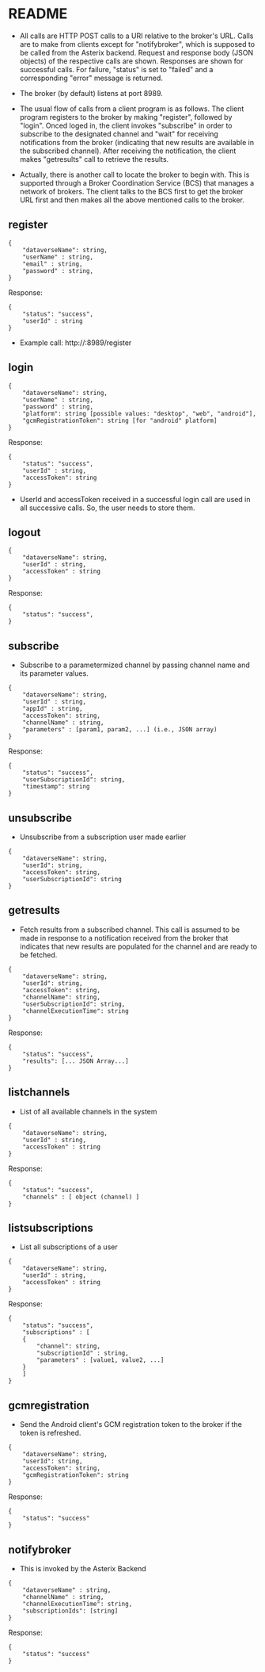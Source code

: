 # README #

* All calls are HTTP POST calls to a URI relative to the broker's URL. Calls are to make from clients except for "notifybroker", which is supposed to be called from the Asterix backend. Request and response body (JSON objects) of the respective calls are shown. Responses are shown for successful calls. For failure, "status" is set to "failed" and a corresponding "error" message is returned. 
 
* The broker (by default) listens at port 8989.

* The usual flow of calls from a client program is as follows. The client program registers to the broker by making "register", followed by "login". Onced loged in, the client invokes "subscribe" in order to subscribe to the designated channel and "wait" for receiving notifications from the broker (indicating that new results are available in the subscribed channel). After receiving the notification, the client makes "getresults" call to retrieve the results. 

* Actually, there is another call to locate the broker to begin with. This is supported through a Broker Coordination Service (BCS) that manages a network of brokers. The client talks to the BCS first to get the broker URL first and then makes all the above mentioned calls to the broker.



## register ##
```
{ 
	"dataverseName": string,
	"userName" : string, 
	"email" : string,  
	"password" : string, 
} 
```

Response:
```
{ 
	"status": "success", 
	"userId" : string 
} 
```

* Example call: http://<brokerIp>:8989/register
 
## login ##
```
{ 
	"dataverseName": string,
	"userName" : string, 
	"password" : string, 
	"platform": string [possible values: "desktop", "web", "android"],
	"gcmRegistrationToken": string [for "android" platform]
} 
```
Response:
```
{ 
	"status": "success", 
	"userId" : string, 
	"accessToken": string 
} 
```
 
* UserId and accessToken received in a successful login call are used in all successive calls. So, the user needs to store them.
 
## logout ##
```
{ 
	"dataverseName": string,
	"userId" : string, 
	"accessToken" : string 
} 
```

Response:
```
{ 
	"status": "success", 
} 
```

## subscribe ##

* Subscribe to a parametermized channel by passing channel name and its parameter values.
``` 
{ 
	"dataverseName": string,
	"userId" : string, 
	"appId" : string, 
	"accessToken": string, 
	"channelName" : string,  
	"parameters" : [param1, param2, ...] (i.e., JSON array)
} 
```
Response:
```
{ 
	"status": "success", 
	"userSubscriptionId": string, 
	"timestamp": string  
} 
```

## unsubscribe ##
* Unsubscribe from a subscription user made earlier
```
{
	"dataverseName": string,
	"userId": string,
	"accessToken": string,
	"userSubscriptionId": string
} 
```

## getresults ##
* Fetch results from a subscribed channel. This call is assumed to be made in response to a notification received from the broker that indicates that new results are populated for the channel and are ready to be fetched.
```
{
	"dataverseName": string,
	"userId": string,
	"accessToken": string,
	"channelName": string,
	"userSubscriptionId": string,
	"channelExecutionTime": string
}
```
Response:
```
{
	"status": "success",
	"results": [... JSON Array...]
}
```

## listchannels ## 
* List of all available channels in the system 
```
{
	"dataverseName": string,
	"userId" : string, 
	"accessToken" : string 
} 
```
Response:
```
{ 
	"status": "success", 
	"channels" : [ object (channel) ] 
} 
```
## listsubscriptions ## 
* List all subscriptions of a user
``` 
{ 
	"dataverseName": string,
	"userId" : string, 
	"accessToken" : string 
} 
```
Response:
```
{ 
	"status": "success", 
	"subscriptions" : [ 
	{  
		"channel": string,  
		"subscriptionId" : string,  
		"parameters" : [value1, value2, ...] 
	} 
	] 
} 
```  
## gcmregistration ## 
* Send the Android client's GCM registration token to the broker if the token is refreshed.
```
{
	"dataverseName": string,
	"userId": string,
	"accessToken": string,
	"gcmRegistrationToken": string
} 
```
Response:
```
{
	"status": "success"
}
```

## notifybroker ##

* This is invoked by the Asterix Backend
``` 
{ 
	"dataverseName" : string, 
	"channelName" : string, 
	"channelExecutionTime": string,
	"subscriptionIds": [string]
} 
```
Response:
```
{ 
	"status": "success"
}
```